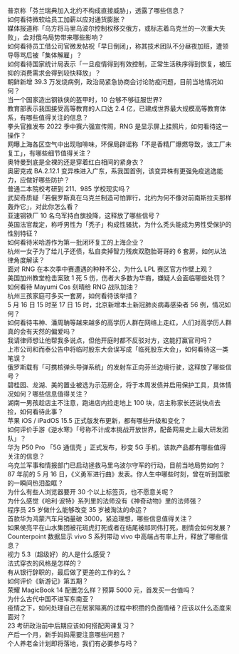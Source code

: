 普京称「芬兰瑞典加入北约不构成直接威胁」，透露了哪些信息？  
如何看待微软给员工加薪以应对通货膨胀？  
媒体报道称「乌方将马里乌波尔控制权移交俄方，或标志着乌克兰的一次重大失败」，会对俄乌局势带来哪些影响？  
如何看待员工借公司官微发帖祝「早日倒闭」，称其技术团队不分昼夜加班，遭领导辱骂后被「集体解雇」？  
如何看待国家统计局表示「一旦疫情得到有效控制，正常生活秩序得到恢复，被压抑的消费需求会得到较快释放」？  
朝鲜新增 39.3 万发烧病例，政治局紧急协商会讨论防疫问题，目前当地情况如何？  
当一个国家造出钢铁侠的盔甲时，10 台够不够征服世界?  
教育部表示我国接受高等教育的人口达 2.4 亿，已建成世界最大规模高等教育体系，有哪些值得关注的信息？  
拳头官推发布 2022 季中赛六强宣传照，RNG 是显示屏上挂照片，如何看待这一操作？  
网曝上海各区空气中出现咖啡味，环保局辟谣称「不是香精厂爆燃导致，该工厂未复工」，有哪些细节值得关注？  
奥特曼到底是全裸的还是穿着红白相间的紧身衣？  
奥密克戎 BA.2.12.1 变异株进入广东，系我国首例，该变异株有更强免疫逃逸能力，应做好哪些防护？  
普通二本院校考研到 211、985 学校现实吗？  
武契奇质疑「若俄罗斯真在乌克兰制造可怕罪行，北约为何不像对前南斯拉夫那样轰炸它」，对此你怎么看？  
亚速钢铁厂 10 名乌军持白旗投降，这释放了哪些信号？  
英国法官裁定，称呼男性为「秃子」构成性骚扰，为什么秃头能成为男性受保护的性别特征？  
如何看待米哈游作为第一批闭环复工的上海企业？  
杭州一女子为了给儿子还债，私自卖掉智力残疾双胞胎哥哥的 6 套房，如何从法律角度解读？  
面对 RNG 在本次季中赛遭遇的种种不公，为什么 LPL 赛区官方作壁上观？  
美国加州教堂枪击案致 1 死 5 伤，伤者大多数为华裔，嫌疑人会面临哪些处罚？  
如何看待 Mayumi Cos 刻晴给 RNG 战队加油？  
杭州三孩家庭可多买一套房，如何看待该举措？  
5 月 16 日 15 时至 17 日 15 时，北京新增本土新冠肺炎病毒感染者 56 例，情况如何？  
如何看待韦神、潘周聃等越来越多的高学历人群在网络上走红，人们对高学历人群真的会有天然的偏爱吗？  
我请律师想让他帮我多说点，但他开庭时都不反驳对方，这能打赢官司吗？  
上市公司和而泰公告中将临时股东大会误写成「临死股东大会」，如何看待这一类笔误？  
俄罗斯载有「可携核弹头导弹系统」的发射车正向芬兰边境行驶，这释放了哪些信号？  
碧桂园、龙湖、美的置业被选为示范房企，将于本周发债并启用保护工具，具体情况如何？哪些信息值得关注？  
湖南一男孩趁店主不注意，跑进店内捡走地上 100 块，店主称家长还说快点去捡，如何看待此事？  
苹果 iOS / iPadOS 15.5 正式版发布更新，都有哪些升级和变化？  
如何评价手游《逆水寒》「号称不计成本挑战开放世界，配备网易史上最大研发团队」？  
华为 P50 Pro 「5G 通信壳 」正式发布，秒变 5G 手机，该款产品都有哪些值得关注的信息？  
乌克兰军事和情报部门已启动拯救马里乌波尔守军的行动，目前当地局势如何？  
87 年前的 5 月 16 日，《义勇军进行曲》发表。你人生中哪些时刻，曾在听到国歌的一瞬间热泪盈眶？  
为什么有些人浏览器要开 30 个以上标签页，也不愿意关呢？  
为什么感觉《哈利·波特》系列里的法师没有《神奇动物》里的法师强？  
程序员 25 岁做什么能够改变 35 岁被淘汰的命运？  
首款华为鸿蒙汽车月销量破 3000，紧追理想，哪些信息值得关注？  
如果侯亮平在山水集团被花斑虎打死或者在结尾被祁同伟打死，剧情会如何发展？  
Counterpoint 数据显示 vivo S 系列带动 vivo 中高端占有率上升，释放了哪些信息？  
视力 5.3（超级好）的人是什么感受？  
法式穿衣的风格是怎样的？  
有从银行辞职的，最后做了更差的工作的么？  
如何评价《新游记》第五期？  
荣耀 MagicBook 14 配置怎么样？预算 5000 元，首发买一台值吗？  
为什么古代中国不进军东南亚？  
疫情之下，如何处理自己在居家隔离的过程中积攒的负面情绪？应该以什么态度来面对？  
23 考研政治前中后期应该如何搭配网课复习？  
产后一个月，新手妈妈需要注意哪些问题？  
个人养老金计划即将落地，我们有必要参与吗？  
